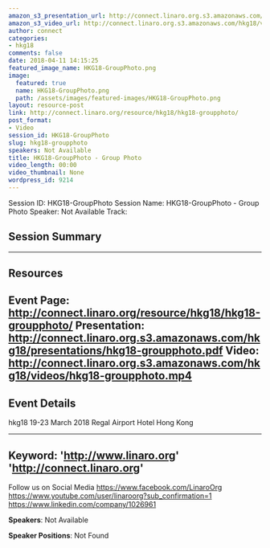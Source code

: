 ```yaml
---
amazon_s3_presentation_url: http://connect.linaro.org.s3.amazonaws.com/hkg18/presentations/hkg18-groupphoto.pdf
amazon_s3_video_url: http://connect.linaro.org.s3.amazonaws.com/hkg18/videos/hkg18-groupphoto.mp4
author: connect
categories:
- hkg18
comments: false
date: 2018-04-11 14:15:25
featured_image_name: HKG18-GroupPhoto.png
image:
  featured: true
  name: HKG18-GroupPhoto.png
  path: /assets/images/featured-images/HKG18-GroupPhoto.png
layout: resource-post
link: http://connect.linaro.org/resource/hkg18/hkg18-groupphoto/
post_format:
- Video
session_id: HKG18-GroupPhoto
slug: hkg18-groupphoto
speakers: Not Available
title: HKG18-GroupPhoto - Group Photo
video_length: 00:00
video_thumbnail: None
wordpress_id: 9214
---
```


Session ID: HKG18-GroupPhoto
Session Name: HKG18-GroupPhoto - Group Photo
Speaker: Not Available
Track: 


## Session Summary

---------------------------------------------------
## Resources
Event Page: http://connect.linaro.org/resource/hkg18/hkg18-groupphoto/
Presentation: http://connect.linaro.org.s3.amazonaws.com/hkg18/presentations/hkg18-groupphoto.pdf
Video: http://connect.linaro.org.s3.amazonaws.com/hkg18/videos/hkg18-groupphoto.mp4
 ---------------------------------------------------
## Event Details
hkg18
19-23 March 2018 
Regal Airport Hotel Hong Kong

---------------------------------------------------
Keyword: 
'http://www.linaro.org'
'http://connect.linaro.org'
---------------------------------------------------
Follow us on Social Media
https://www.facebook.com/LinaroOrg
https://www.youtube.com/user/linaroorg?sub_confirmation=1
https://www.linkedin.com/company/1026961

**Speakers**: Not Available

**Speaker Positions**: Not Found